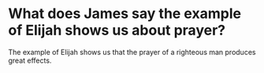 # What does James say the example of Elijah shows us about prayer?

The example of Elijah shows us that the prayer of a righteous man produces great effects.
